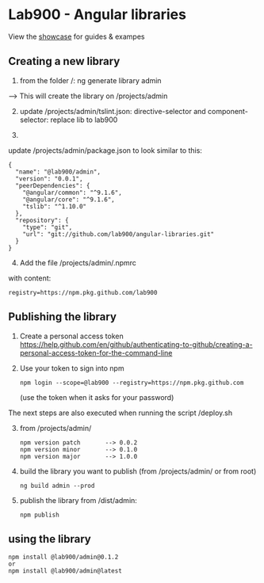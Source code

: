 # Lab900 - Angular libraries

View the [showcase](https://lab900.github.io/angular-libraries/) for guides & exampes

## Creating a new library

1) from the folder /:
ng generate library admin

--> This will create the library on /projects/admin

2) update /projects/admin/tslint.json:
directive-selector and component-selector: replace lib to lab900

3)
update /projects/admin/package.json to look similar to this:

```
{
  "name": "@lab900/admin",
  "version": "0.0.1",
  "peerDependencies": {
    "@angular/common": "^9.1.6",
    "@angular/core": "^9.1.6",
    "tslib": "^1.10.0"
  },
  "repository": {
    "type": "git",
    "url": "git://github.com/lab900/angular-libraries.git"
  }
}
````
4) Add the file /projects/admin/.npmrc

with content:
```
registry=https://npm.pkg.github.com/lab900
```

## Publishing the library
1) Create a personal access token
    https://help.github.com/en/github/authenticating-to-github/creating-a-personal-access-token-for-the-command-line

2) Use your token to sign into npm
    ```
    npm login --scope=@lab900 --registry=https://npm.pkg.github.com
    ```
    (use the token when it asks for your password)

  
The next steps are also executed when running the script /deploy.sh

3) from /projects/admin/
    ```
    npm version patch       --> 0.0.2
    npm version minor       --> 0.1.0
    npm version major       --> 1.0.0
    ```

4) build the library you want to publish
(from /projects/admin/ or from root)
    ```
    ng build admin --prod
    ```

5) publish the library
    from /dist/admin:
    ```
    npm publish
    ```

## using the library
    
    npm install @lab900/admin@0.1.2
    or
    npm install @lab900/admin@latest
    

